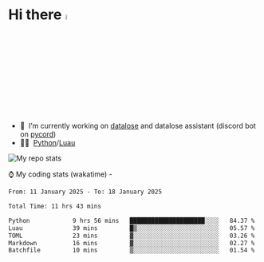 # Hi there <img src="https://media.giphy.com/media/hvRJCLFzcasrR4ia7z/giphy.gif" width="5%"></a>
- 🥽 &nbsp;I’m currently working on [datalose](https://www.roblox.com/games/16971245917) and datalose assistant (discord bot on [pycord](https://github.com/Pycord-Development/pycord))
- 👨‍💻 &nbsp;[Python](https://python.org)/[Luau](https://luau.org)

<img alt="My repo stats" src="https://github-readme-stats.vercel.app/api?username=FrostX-Official&show_icons=true&theme=radical">

⌚ My coding stats (wakatime) -

<!--START_SECTION:waka-->

```txt
From: 11 January 2025 - To: 18 January 2025

Total Time: 11 hrs 43 mins

Python            9 hrs 56 mins   █████████████████████░░░░   84.37 %
Luau              39 mins         █▒░░░░░░░░░░░░░░░░░░░░░░░   05.57 %
TOML              23 mins         ▓░░░░░░░░░░░░░░░░░░░░░░░░   03.26 %
Markdown          16 mins         ▓░░░░░░░░░░░░░░░░░░░░░░░░   02.27 %
Batchfile         10 mins         ▒░░░░░░░░░░░░░░░░░░░░░░░░   01.54 %
```

<!--END_SECTION:waka-->
